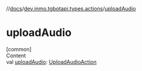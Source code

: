 //[docs](../../index.md)/[dev.inmo.tgbotapi.types.actions](index.md)/[uploadAudio](upload-audio.md)



# uploadAudio  
[common]  
Content  
val [uploadAudio](upload-audio.md): [UploadAudioAction](-upload-audio-action/index.md)  



